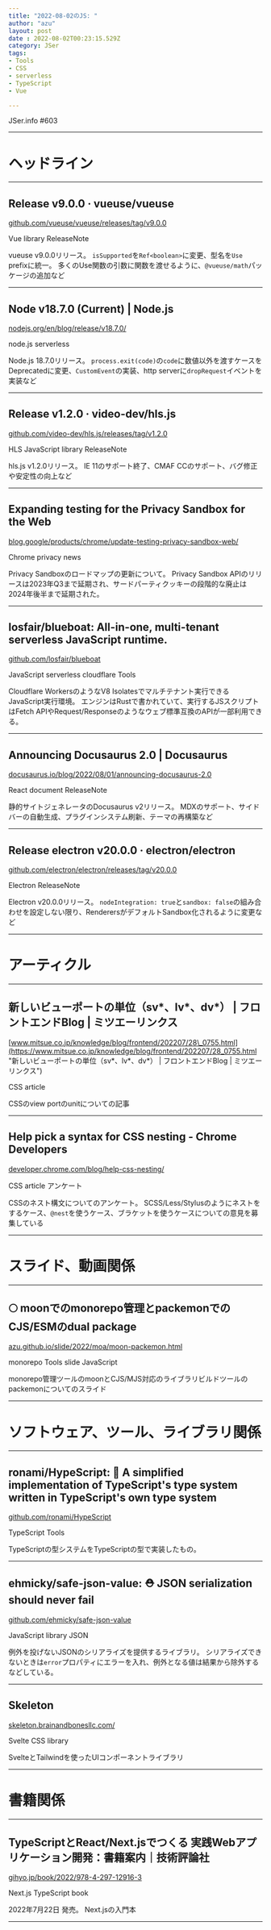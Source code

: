 ```yaml
---
title: "2022-08-02のJS: "
author: "azu"
layout: post
date : 2022-08-02T00:23:15.529Z
category: JSer
tags:
- Tools
- CSS
- serverless
- TypeScript
- Vue

---
```


JSer.info #603

----

<h1 class="site-genre">ヘッドライン</h1>

----

## Release v9.0.0 · vueuse/vueuse
[github.com/vueuse/vueuse/releases/tag/v9.0.0](https://github.com/vueuse/vueuse/releases/tag/v9.0.0 "Release v9.0.0 · vueuse/vueuse")
<p class="jser-tags jser-tag-icon"><span class="jser-tag">Vue</span> <span class="jser-tag">library</span> <span class="jser-tag">ReleaseNote</span></p>

vueuse v9.0.0リリース。
`isSupported`を`Ref<boolean>`に変更、型名を`Use` prefixに統一。
多くのUse関数の引数に関数を渡せるように、`@vueuse/math`パッケージの追加など


----

## Node v18.7.0 (Current) | Node.js
[nodejs.org/en/blog/release/v18.7.0/](https://nodejs.org/en/blog/release/v18.7.0/ "Node v18.7.0 (Current) | Node.js")
<p class="jser-tags jser-tag-icon"><span class="jser-tag">node.js</span> <span class="jser-tag">serverless</span></p>

Node.js 18.7.0リリース。
`process.exit(code)`の`code`に数値以外を渡すケースをDeprecatedに変更、`CustomEvent`の実装、http serverに`dropRequest`イベントを実装など


----

## Release v1.2.0 · video-dev/hls.js
[github.com/video-dev/hls.js/releases/tag/v1.2.0](https://github.com/video-dev/hls.js/releases/tag/v1.2.0 "Release v1.2.0 · video-dev/hls.js")
<p class="jser-tags jser-tag-icon"><span class="jser-tag">HLS</span> <span class="jser-tag">JavaScript</span> <span class="jser-tag">library</span> <span class="jser-tag">ReleaseNote</span></p>

hls.js v1.2.0リリース。
IE 11のサポート終了、CMAF CCのサポート、バグ修正や安定性の向上など


----

## Expanding testing for the Privacy Sandbox for the Web
[blog.google/products/chrome/update-testing-privacy-sandbox-web/](https://blog.google/products/chrome/update-testing-privacy-sandbox-web/ "Expanding testing for the Privacy Sandbox for the Web")
<p class="jser-tags jser-tag-icon"><span class="jser-tag">Chrome</span> <span class="jser-tag">privacy</span> <span class="jser-tag">news</span></p>

Privacy Sandboxのロードマップの更新について。
Privacy Sandbox APIのリリースは2023年Q3まで延期され、サードパーティクッキーの段階的な廃止は2024年後半まで延期された。


----

## losfair/blueboat: All-in-one, multi-tenant serverless JavaScript runtime.
[github.com/losfair/blueboat](https://github.com/losfair/blueboat "losfair/blueboat: All-in-one, multi-tenant serverless JavaScript runtime.")
<p class="jser-tags jser-tag-icon"><span class="jser-tag">JavaScript</span> <span class="jser-tag">serverless</span> <span class="jser-tag">cloudflare</span> <span class="jser-tag">Tools</span></p>

Cloudflare WorkersのようなV8 Isolatesでマルチテナント実行できるJavaScript実行環境。
エンジンはRustで書かれていて、実行するJSスクリプトはFetch APIやRequest/Responseのようなウェブ標準互換のAPIが一部利用できる。


----

## Announcing Docusaurus 2.0 | Docusaurus
[docusaurus.io/blog/2022/08/01/announcing-docusaurus-2.0](https://docusaurus.io/blog/2022/08/01/announcing-docusaurus-2.0 "Announcing Docusaurus 2.0 | Docusaurus")
<p class="jser-tags jser-tag-icon"><span class="jser-tag">React</span> <span class="jser-tag">document</span> <span class="jser-tag">ReleaseNote</span></p>

静的サイトジェネレータのDocusaurus v2リリース。
MDXのサポート、サイドバーの自動生成、プラグインシステム刷新、テーマの再構築など


----

## Release electron v20.0.0 · electron/electron
[github.com/electron/electron/releases/tag/v20.0.0](https://github.com/electron/electron/releases/tag/v20.0.0 "Release electron v20.0.0 · electron/electron")
<p class="jser-tags jser-tag-icon"><span class="jser-tag">Electron</span> <span class="jser-tag">ReleaseNote</span></p>

Electron v20.0.0リリース。
`nodeIntegration: true`と`sandbox: false`の組み合わせを設定しない限り、RenderersがデフォルトSandbox化されるように変更など


----
<h1 class="site-genre">アーティクル</h1>

----

## 新しいビューポートの単位（sv\*、lv\*、dv\*） | フロントエンドBlog | ミツエーリンクス
[www.mitsue.co.jp/knowledge/blog/frontend/202207/28\_0755.html](https://www.mitsue.co.jp/knowledge/blog/frontend/202207/28_0755.html "新しいビューポートの単位（sv\*、lv\*、dv\*） | フロントエンドBlog | ミツエーリンクス")
<p class="jser-tags jser-tag-icon"><span class="jser-tag">CSS</span> <span class="jser-tag">article</span></p>

CSSのview portのunitについての記事


----

## Help pick a syntax for CSS nesting - Chrome Developers
[developer.chrome.com/blog/help-css-nesting/](https://developer.chrome.com/blog/help-css-nesting/ "Help pick a syntax for CSS nesting - Chrome Developers")
<p class="jser-tags jser-tag-icon"><span class="jser-tag">CSS</span> <span class="jser-tag">article</span> <span class="jser-tag">アンケート</span></p>

CSSのネスト構文についてのアンケート。
SCSS/Less/Stylusのようにネストをするケース、`@nest`を使うケース、ブラケットを使うケースについての意見を募集している


----
<h1 class="site-genre">スライド、動画関係</h1>

----

## 🌕 moonでのmonorepo管理とpackemonでのCJS/ESMのdual package
[azu.github.io/slide/2022/moa/moon-packemon.html](https://azu.github.io/slide/2022/moa/moon-packemon.html "🌕 moonでのmonorepo管理とpackemonでのCJS/ESMのdual package")
<p class="jser-tags jser-tag-icon"><span class="jser-tag">monorepo</span> <span class="jser-tag">Tools</span> <span class="jser-tag">slide</span> <span class="jser-tag">JavaScript</span></p>

monorepo管理ツールのmoonとCJS/MJS対応のライブラリビルドツールのpackemonについてのスライド


----
<h1 class="site-genre">ソフトウェア、ツール、ライブラリ関係</h1>

----

## ronami/HypeScript: 🐬 A simplified implementation of TypeScript&#039;s type system written in TypeScript&#039;s own type system
[github.com/ronami/HypeScript](https://github.com/ronami/HypeScript "ronami/HypeScript: 🐬 A simplified implementation of TypeScript&#039;s type system written in TypeScript&#039;s own type system")
<p class="jser-tags jser-tag-icon"><span class="jser-tag">TypeScript</span> <span class="jser-tag">Tools</span></p>

TypeScriptの型システムをTypeScriptの型で実装したもの。


----

## ehmicky/safe-json-value: ⛑️ JSON serialization should never fail
[github.com/ehmicky/safe-json-value](https://github.com/ehmicky/safe-json-value "ehmicky/safe-json-value: ⛑️ JSON serialization should never fail")
<p class="jser-tags jser-tag-icon"><span class="jser-tag">JavaScript</span> <span class="jser-tag">library</span> <span class="jser-tag">JSON</span></p>

例外を投げないJSONのシリアライズを提供するライブラリ。
シリアライズできないときは`error`プロパティにエラーを入れ、例外となる値は結果から除外するなどしている。


----

## Skeleton
[skeleton.brainandbonesllc.com/](https://skeleton.brainandbonesllc.com/ "Skeleton")
<p class="jser-tags jser-tag-icon"><span class="jser-tag">Svelte</span> <span class="jser-tag">CSS</span> <span class="jser-tag">library</span></p>

SvelteとTailwindを使ったUIコンポーネントライブラリ


----
<h1 class="site-genre">書籍関係</h1>

----

## TypeScriptとReact/Next.jsでつくる 実践Webアプリケーション開発：書籍案内｜技術評論社
[gihyo.jp/book/2022/978-4-297-12916-3](https://gihyo.jp/book/2022/978-4-297-12916-3 "TypeScriptとReact/Next.jsでつくる 実践Webアプリケーション開発：書籍案内｜技術評論社")
<p class="jser-tags jser-tag-icon"><span class="jser-tag">Next.js</span> <span class="jser-tag">TypeScript</span> <span class="jser-tag">book</span></p>

2022年7月22日 発売。
Next.jsの入門本


----
